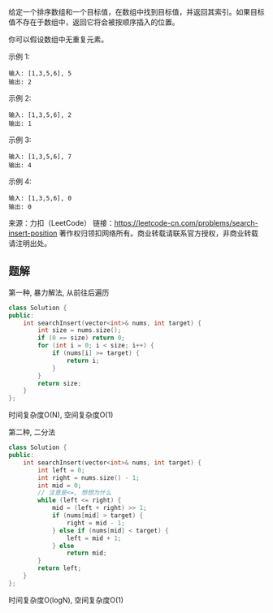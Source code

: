 给定一个排序数组和一个目标值，在数组中找到目标值，并返回其索引。如果目标值不存在于数组中，返回它将会被按顺序插入的位置。

你可以假设数组中无重复元素。

示例 1:

    输入: [1,3,5,6], 5
    输出: 2

示例 2:

    输入: [1,3,5,6], 2
    输出: 1

示例 3:

    输入: [1,3,5,6], 7
    输出: 4

示例 4:

    输入: [1,3,5,6], 0
    输出: 0

来源：力扣（LeetCode）
链接：https://leetcode-cn.com/problems/search-insert-position
著作权归领扣网络所有。商业转载请联系官方授权，非商业转载请注明出处。

## 题解

第一种, 暴力解法, 从前往后遍历

```c++
class Solution {
public:
    int searchInsert(vector<int>& nums, int target) {
        int size = nums.size();
        if (0 == size) return 0;
        for (int i = 0; i < size; i++) {
            if (nums[i] >= target) {
                return i;
            }
        }
        return size;
    }
};
```

时间复杂度O(N), 空间复杂度O(1)


第二种, 二分法

```c++
class Solution {
public:
    int searchInsert(vector<int>& nums, int target) {
        int left = 0;
        int right = nums.size() - 1;
        int mid = 0;
        // 注意是<=, 想想为什么
        while (left <= right) {
            mid = (left + right) >> 1;
            if (nums[mid] > target) {
                right = mid - 1;
            } else if (nums[mid] < target) {
                left = mid + 1;
            } else
                return mid;
        }
        return left;
    }
};
```

时间复杂度O(logN), 空间复杂度O(1)

